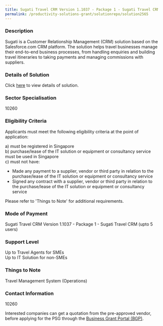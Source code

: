 ```yaml
---
title: Sugati Travel CRM Version 1.1037 - Package 1 - Sugati Travel CRM (upto 5 users)
permalink: /productivity-solutions-grant/solutionrepo/solution2565
---
```


### Description

Sugati is a Customer Relationship Management (CRM) solution based on the Salesforce.com CRM platform. The solution helps travel businesses manage their end-to-end business processes, from handling enquiries and building travel itineraries to taking payments and managing commissions with suppliers.

### Details of Solution

Click <a href='Sugati Travel CRM Pte Ltd' target='_blank' rel='noopener'>here</a> to view details of solution.

### Sector Specialisation

 10260 

### Eligibility Criteria

Applicants must meet the following eligibility criteria at the point of application:

a) must be registered in Singapore <br>
b) purchase/lease of the IT solution or equipment or consultancy service must be used in Singapore <br>
c) must not have:
- Made any payment to a supplier, vendor or third party in relation to the purchase/lease of the IT solution or equipment or consultancy service
- Signed any contract with a supplier, vendor or third party in relation to the purchase/lease of the IT solution or equipment or consultancy service

Please refer to 'Things to Note' for additional requirements.

### Mode of Payment
Sugati Travel CRM Version 1.1037 - Package 1 - Sugati Travel CRM (upto 5 users)

### Support Level
Up to Travel Agents for SMEs <br>
Up to IT Solution for non-SMEs

### Things to Note
Travel Management System (Operations)

### Contact Information
10260

Interested companies can get a quotation from the pre-approved vendor, before applying for the PSG through the <a target='_blank' rel='noopener' href='https://www.businessgrants.gov.sg/'>Business Grant Portal (BGP)</a>.
